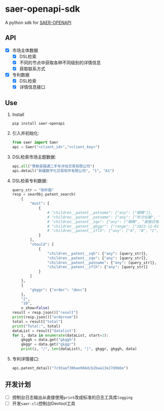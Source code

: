 # saer-openapi-sdk

A python sdk for [SAER-OPENAPI](http://api.isaerdata.com/)

## API

* [x] 市场主体数据
    * [x] DSL检索
    * [x] 不同的节点中获取各种不同级别的详情信息
    * [x] 获取联系方式
* [x] 专利数据
    * [x] DSL检索
    * [X] 详情信息接口

## Use

1. Install
    ```shell
    pip install saer-openapi
    ```
2. 引入并初始化:
    ```python
    from saer import Saer
   api = Saer("<client_id>","<client_key>")
    ```
3. DSL检索市场主题数据:
    ```python
    api.all("策勒县路通二手车评估交易有限公司")
    api.detail("新疆数字化交易软件有限公司", "1", "A1")    
    ```
4. DSL检索专利数据:
    ```python
    query_str = "助听器"
    resp = searObj.patent_search(
        {
            "must": [
                {
                    # "children__patent__patname": {"any": ["眼睛"]},
                    # "children__patent__patname": {"any": ["听力仪器", "直插式电感"]}
                    # "children__patent__zqx": {"any": ["眼睛", "直插式电感"]}
                    # "children__patent__gkggr": {"range": ["2023-12-01", "2024-01-30"]}
                    # "children__patent__zflh": {"any": ["A", "B", "C", "D", "E", "F", "G", "H"]}
                }
            ],
            "should": [
                {
                    "children__patent__sqh": {"any": [query_str]},
                    "children__patent__zqx": {"any": [query_str]},
                    "children__patent__patname": {"any": [query_str]},
                    "children__patent__zflh": {"any": [query_str]}
                }
            ]
        },
        {
            "gkggr": {"order": "desc"}
        },
        "2",
        "10",
        v_show=False)
    result = resp.json()["result"]
    print(resp.json()["ordernum"])
    total = result["total"]
    print("Total:", total)
    dataList = result["datalist"]
    for i, data in enumerate(dataList, start=1):
        gkggh = data.get("gkggh")
        gkggr = data.get("gkggr")
        print(i, "/", len(dataList), "|", gkggr, gkggh, data)
    ```
5. 专利详情接口:
    ```python
    api.patent_detail("7c93aaf306ae966dcb2baa13e27d9b6e")
    ```

## 开发计划

* [ ] 控制台日志输出从直接使用`print`改成标准的日志工具库`logging`
* [ ] 开发`saer-cli`控制台Devtool工具